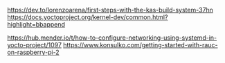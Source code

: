 https://dev.to/lorenzoarena/first-steps-with-the-kas-build-system-37hn
https://docs.yoctoproject.org/kernel-dev/common.html?highlight=bbappend

https://hub.mender.io/t/how-to-configure-networking-using-systemd-in-yocto-project/1097
https://www.konsulko.com/getting-started-with-rauc-on-raspberry-pi-2

